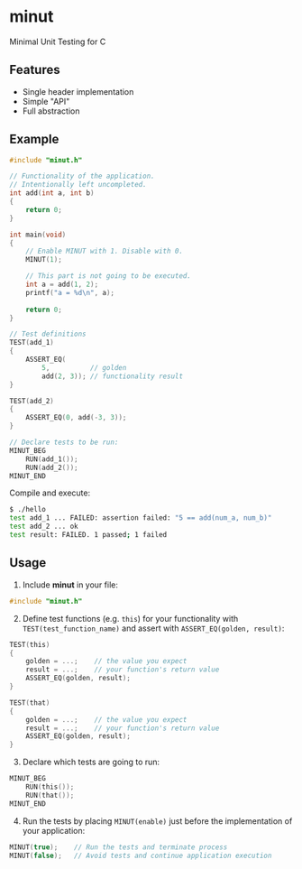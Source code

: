 # minut
Minimal Unit Testing for C

## Features
* Single header implementation
* Simple "API"
* Full abstraction

## Example

```c
#include "minut.h"

// Functionality of the application.
// Intentionally left uncompleted.
int add(int a, int b)
{
    return 0;
}

int main(void)
{
    // Enable MINUT with 1. Disable with 0.
    MINUT(1);

    // This part is not going to be executed.
    int a = add(1, 2);
    printf("a = %d\n", a);
    
    return 0;
}

// Test definitions
TEST(add_1)
{
    ASSERT_EQ(
        5,          // golden
        add(2, 3)); // functionality result
}

TEST(add_2)
{
    ASSERT_EQ(0, add(-3, 3));
}

// Declare tests to be run:
MINUT_BEG
    RUN(add_1());
    RUN(add_2());
MINUT_END

```

Compile and execute:
```sh
$ ./hello
test add_1 ... FAILED: assertion failed: "5 == add(num_a, num_b)"
test add_2 ... ok
test result: FAILED. 1 passed; 1 failed
```


## Usage

1. Include **minut** in your file:
```c
#include "minut.h"
```

2. Define test functions (e.g. `this`) for your functionality with `TEST(test_function_name)` and assert with `ASSERT_EQ(golden, result)`:
```c
TEST(this)
{
    golden = ...;    // the value you expect
    result = ...;    // your function's return value
    ASSERT_EQ(golden, result);
}

TEST(that)
{
    golden = ...;    // the value you expect
    result = ...;    // your function's return value
    ASSERT_EQ(golden, result);
}
```

3. Declare which tests are going to run:
```c
MINUT_BEG
    RUN(this());
    RUN(that());
MINUT_END
```

4. Run the tests by placing `MINUT(enable)` just before the implementation of your application:
```c
MINUT(true);    // Run the tests and terminate process
MINUT(false);   // Avoid tests and continue application execution
```